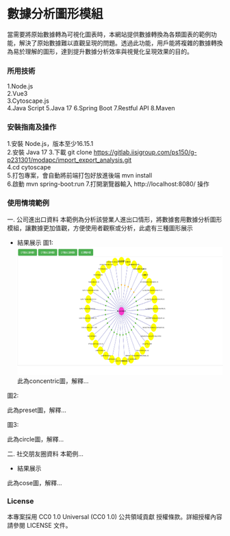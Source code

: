 # 數據分析圖形模組
當需要將原始數據轉為可視化圖表時，本網站提供數據轉換為各類圖表的範例功能，解決了原始數據難以直觀呈現的問題。透過此功能，用戶能將複雜的數據轉換為易於理解的圖形，達到提升數據分析效率與視覺化呈現效果的目的。

### 所用技術
1.Node.js  
2.Vue3  
3.Cytoscape.js  
4.Java Script
5.Java 17
6.Spring Boot
7.Restful API
8.Maven

### 安裝指南及操作
1.安裝 Node.js，版本至少16.15.1   
2.安裝 Java 17
3.下載 git clone https://gitlab.iisigroup.com/ps150/g-p231301/modapc/import_export_analysis.git  
4.cd cytoscape   
5.打包專案，會自動將前端打包好放進後端 mvn install  
6.啟動 mvn spring-boot:run
7.打開瀏覽器輸入 http://localhost:8080/ 操作

### 使用情境範例
一. 公司進出口資料
本範例為分析該營業人進出口情形，將數據套用數據分析圖形模組，讓數據更加值觀，方便使用者觀察或分析，此處有三種圖形展示
* 結果展示
  圖1:
  <img src="images/inout01.jpg" width="600" height="300"/>
  此為concentric圖，解釋...

圖2:

此為preset圖，解釋...

圖3:

此為circle圖，解釋...

二. 社交朋友圈資料
本範例...
* 結果展示

此為cose圖，解釋...

### License
本專案採用 CC0 1.0 Universal (CC0 1.0) 公共領域貢獻 授權條款。詳細授權內容請參閱 LICENSE 文件。
